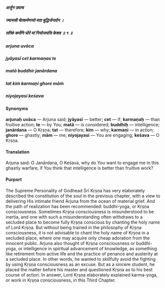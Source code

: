 ##### अर्जुन उवाच
##### ज्यायसी चेत्कर्मणस्ते मता बुद्धिर्जनार्दन ।
##### तत्किं कर्मणि घोरे मां नियोजयसि केशव ॥ १ ॥

##### arjuna uvāca
##### jyāyasī cet karmaṇas te
##### matā buddhir janārdana
##### tat kiṁ karmaṇi ghore māṁ
##### niyojayasi keśava

#### Synonyms

**arjunaḥ** **uvāca** — Arjuna said; **jyāyasī** — better; **cet** — if; **karmaṇaḥ** — than fruitive action; **te** — by You; **matā** — is considered; **buddhiḥ** — intelligence; **janārdana** — O Kṛṣṇa; **tat** — therefore; **kim** — why; **karmaṇi** — in action; **ghore** — ghastly; **mām** — me; **niyojayasi** — You are engaging; **keśava** — O Kṛṣṇa.

#### Translation

Arjuna said: O Janārdana, O Keśava, why do You want to engage me in this ghastly warfare, if You think that intelligence is better than fruitive work?

#### Purport

The Supreme Personality of Godhead Śrī Kṛṣṇa has very elaborately described the constitution of the soul in the previous chapter, with a view to delivering His intimate friend Arjuna from the ocean of material grief. And the path of realization has been recommended: buddhi-yoga, or Kṛṣṇa consciousness. Sometimes Kṛṣṇa consciousness is misunderstood to be inertia, and one with such a misunderstanding often withdraws to a secluded place to become fully Kṛṣṇa conscious by chanting the holy name of Lord Kṛṣṇa. But without being trained in the philosophy of Kṛṣṇa consciousness, it is not advisable to chant the holy name of Kṛṣṇa in a secluded place, where one may acquire only cheap adoration from the innocent public. Arjuna also thought of Kṛṣṇa consciousness or buddhi-yoga, or intelligence in spiritual advancement of knowledge, as something like retirement from active life and the practice of penance and austerity at a secluded place. In other words, he wanted to skillfully avoid the fighting by using Kṛṣṇa consciousness as an excuse. But as a sincere student, he placed the matter before his master and questioned Kṛṣṇa as to his best course of action. In answer, Lord Kṛṣṇa elaborately explained karma-yoga, or work in Kṛṣṇa consciousness, in this Third Chapter.